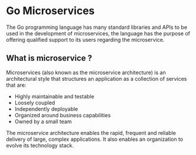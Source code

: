 # Go Microservices

The Go programming language has many standard libraries and APIs to be used in the development of microservices, the language has the purpose of offering qualified support to its users regarding the microservice.

## What is microservice ?

Microservices (also known as the microservice architecture) is an architectural style that structures an application as a collection of services that are:
- Highly maintainable and testable
- Loosely coupled
- Independently deployable
- Organized around business capabilities
- Owned by a small team

The microservice architecture enables the rapid, frequent and reliable delivery of large, complex applications. It also enables an organization to evolve its technology stack.